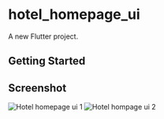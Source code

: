 # hotel_homepage_ui

A new Flutter project.

## Getting Started

## Screenshot

![Hotel homepage ui 1](https://user-images.githubusercontent.com/36195634/202915033-ea8aeb27-dabe-4781-9873-ab554173971a.png)
![Hotel hompage ui 2](https://user-images.githubusercontent.com/36195634/202915050-905f32e5-fa5c-4098-9152-74a4f6596a68.png)



